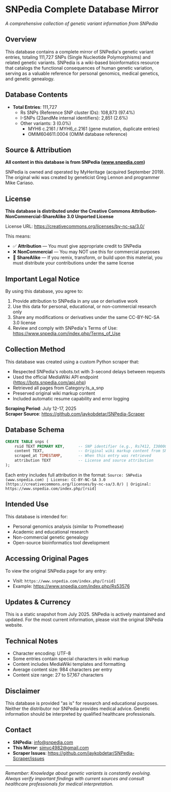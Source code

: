 # SNPedia Complete Database Mirror
*A comprehensive collection of genetic variant information from SNPedia*

## Overview
This database contains a complete mirror of SNPedia's genetic variant entries, totaling 111,727 SNPs (Single Nucleotide Polymorphisms) and related genetic variants. SNPedia is a wiki-based bioinformatics resource that catalogs the functional consequences of human genetic variation, serving as a valuable reference for personal genomics, medical genetics, and genetic genealogy.

## Database Contents
- **Total Entries**: 111,727
  - Rs SNPs (Reference SNP cluster IDs): 108,873 (97.4%)
  - I-SNPs (23andMe internal identifiers): 2,851 (2.6%)  
  - Other variants: 3 (0.0%)
    - MYH6 c.2161 / MYH6_c.2161 (gene mutation, duplicate entries)
    - OMIM604611.0004 (OMIM database reference)

## Source & Attribution
**All content in this database is from SNPedia (www.snpedia.com)**

SNPedia is owned and operated by MyHeritage (acquired September 2019). The original wiki was created by geneticist Greg Lennon and programmer Mike Cariaso.

## License
**This database is distributed under the Creative Commons Attribution-NonCommercial-ShareAlike 3.0 Unported License**

License URL: https://creativecommons.org/licenses/by-nc-sa/3.0/

This means:
- ✅ **Attribution** — You must give appropriate credit to SNPedia
- ❌ **NonCommercial** — You may NOT use this for commercial purposes  
- 🔄 **ShareAlike** — If you remix, transform, or build upon this material, you must distribute your contributions under the same license

## Important Legal Notice
By using this database, you agree to:
1. Provide attribution to SNPedia in any use or derivative work
2. Use this data for personal, educational, or non-commercial research only
3. Share any modifications or derivatives under the same CC-BY-NC-SA 3.0 license
4. Review and comply with SNPedia's Terms of Use: https://www.snpedia.com/index.php/Terms_of_Use

## Collection Method
This database was created using a custom Python scraper that:
- Respected SNPedia's robots.txt with 3-second delays between requests
- Used the official MediaWiki API endpoint (https://bots.snpedia.com/api.php)
- Retrieved all pages from Category:Is_a_snp
- Preserved original wiki markup content
- Included automatic resume capability and error logging

**Scraping Period**: July 12-17, 2025  
**Scraper Source**: https://github.com/jaykobdetar/SNPedia-Scraper

## Database Schema
```sql
CREATE TABLE snps (
    rsid TEXT PRIMARY KEY,      -- SNP identifier (e.g., Rs7412, I3000001)
    content TEXT,               -- Original wiki markup content from SNPedia
    scraped_at TIMESTAMP,       -- When this entry was retrieved
    attribution TEXT            -- License and source attribution
);
```

Each entry includes full attribution in the format:
`Source: SNPedia (www.snpedia.com) | License: CC-BY-NC-SA 3.0 (https://creativecommons.org/licenses/by-nc-sa/3.0/) | Original: https://www.snpedia.com/index.php/[rsid]`

## Intended Use
This database is intended for:
- Personal genomics analysis (similar to Promethease)
- Academic and educational research
- Non-commercial genetic genealogy
- Open-source bioinformatics tool development

## Accessing Original Pages
To view the original SNPedia page for any entry:
- Visit: `https://www.snpedia.com/index.php/[rsid]`
- Example: https://www.snpedia.com/index.php/Rs53576

## Updates & Currency
This is a static snapshot from July 2025. SNPedia is actively maintained and updated. For the most current information, please visit the original SNPedia website.

## Technical Notes
- Character encoding: UTF-8
- Some entries contain special characters in wiki markup
- Content includes MediaWiki templates and formatting
- Average content size: 984 characters per entry
- Content size range: 27 to 57,167 characters


## Disclaimer
This database is provided "as is" for research and educational purposes. Neither the distributor nor SNPedia provides medical advice. Genetic information should be interpreted by qualified healthcare professionals.

## Contact
- **SNPedia**: info@snpedia.com
- **This Mirror**: simyc4982@gmail.com
- **Scraper Issues**: https://github.com/jaykobdetar/SNPedia-Scraper/issues

---
*Remember: Knowledge about genetic variants is constantly evolving. Always verify important findings with current sources and consult healthcare professionals for medical interpretation.*
